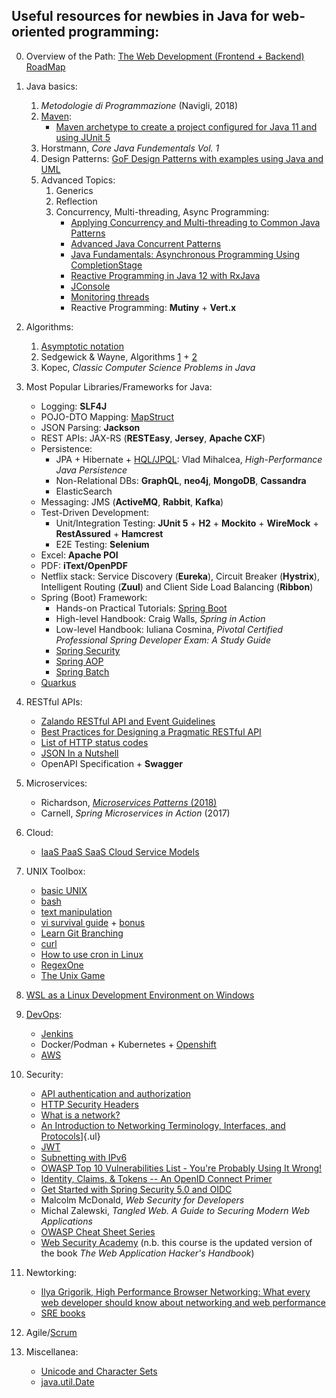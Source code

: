 ## Useful resources for newbies in Java for web-oriented programming:

0. Overview of the Path: [The Web Development (Frontend + Backend) RoadMap](https://github.com/kamranahmedse/developer-roadmap)

1. Java basics:
    1. *Metodologie di Programmazione* (Navigli, 2018)
    2. [Maven](https://maven.apache.org/guides/getting-started/index.html):
        * [Maven archetype to create a project configured for Java 11 and using JUnit 5](https://github.com/deangerber/java11-junit5-archetype)
    3. Horstmann, *Core Java Fundementals Vol. 1*
    4. Design Patterns: [GoF Design Patterns with examples using Java and UML](https://www.researchgate.net/publication/307449818_GoF_Design_Patterns_with_examples_using_Java_and_UML)
    5. Advanced Topics:
        1. Generics
        2. Reflection
        3. Concurrency, Multi-threading, Async Programming:
            * [Applying Concurrency and Multi-threading to Common Java Patterns](https://www.pluralsight.com/courses/java-patterns-concurrency-multi-threading)
            * [Advanced Java Concurrent Patterns](https://www.pluralsight.com/courses/java-concurrent-patterns-advanced)
            * [Java Fundamentals: Asynchronous Programming Using CompletionStage](https://www.pluralsight.com/courses/java-fundamentals-asynchronous-programming-completionstage)
            * [Reactive Programming in Java 12 with RxJava](https://www.pluralsight.com/courses/reactive-programming-java-12-rxjava-2)
            * [JConsole](https://docs.oracle.com/javase/7/docs/technotes/guides/management/jconsole.html)
            * [Monitoring threads](http://www.jvmmonitor.org/doc/#Monitoring_threads)
            * Reactive Programming: **Mutiny** + **Vert.x**

2. Algorithms:
    1. [Asymptotic notation](https://www.khanacademy.org/computing/computer-science/algorithms/asymptotic-notation/a/asymptotic-notation)
    2. Sedgewick & Wayne, Algorithms [1](https://www.coursera.org/learn/algorithms-part1) + [2](https://www.coursera.org/learn/algorithms-part2)
    3. Kopec, *Classic Computer Science Problems in Java*

3. Most Popular Libraries/Frameworks for Java:
    * Logging: **SLF4J**
    * POJO-DTO Mapping: [MapStruct](https://mapstruct.org/)
    * JSON Parsing: **Jackson**
    * REST APIs: JAX-RS (**RESTEasy**, **Jersey**, **Apache CXF**)
    * Persistence:
        * JPA + Hibernate + [HQL/JPQL](https://docs.jboss.org/hibernate/orm/4.3/devguide/en-US/html/ch11.html): Vlad Mihalcea, *High-Performance Java Persistence*
        * Non-Relational DBs: **GraphQL**, **neo4j**, **MongoDB**, **Cassandra**
        * ElasticSearch
    * Messaging: JMS (**ActiveMQ**, **Rabbit**, **Kafka**)
    * Test-Driven Development:
        * Unit/Integration Testing: **JUnit 5** + **H2** + **Mockito** + **WireMock** + **RestAssured** + **Hamcrest**
        * E2E Testing: **Selenium**
    * Excel: **Apache POI**
    * PDF: **iText/OpenPDF**
    * Netflix stack: Service Discovery (**Eureka**), Circuit Breaker (**Hystrix**), Intelligent Routing (**Zuul**) and Client Side Load Balancing (**Ribbon**)
    * Spring (Boot) Framework:
        * Hands-on Practical Tutorials: [Spring Boot](https://www.baeldung.com/spring-boot)
        * High-level Handbook: Craig Walls, *Spring in Action*
        * Low-level Handbook: Iuliana Cosmina, *Pivotal Certified Professional Spring Developer Exam: A Study Guide*
        * [Spring Security](https://docs.spring.io/spring-security/site/docs/5.0.0.RELEASE/reference/htmlsingle/#jc-oauth2login-sample-redirect-uri)
        * [Spring AOP](https://docs.spring.io/spring/docs/4.3.x/spring-framework-reference/html/aop.html)
        * [Spring Batch](https://www.toptal.com/spring/spring-batch-tutorial)
    * [Quarkus](https://quarkus.io/guides/)

4. RESTful APIs:
    * [Zalando RESTful API and Event Guidelines](https://opensource.zalando.com/restful-api-guidelines/)
    * [Best Practices for Designing a Pragmatic RESTful API](https://www.vinaysahni.com/best-practices-for-a-pragmatic-restful-api)
    * [List of HTTP status codes](https://en.wikipedia.org/wiki/List_of_HTTP_status_codes)
    * [JSON In a Nutshell](https://medium.com/omarelgabrys-blog/json-in-a-nutshell-7d638dfea7cc)
    * OpenAPI Specification + **Swagger**

5. Microservices:
    * Richardson, [*Microservices Patterns* (2018)](https://microservices.io/)
    * Carnell, *Spring Microservices in Action* (2017)

6. Cloud:
    * [IaaS PaaS SaaS Cloud Service Models](https://www.ibm.com/cloud/learn/iaas-paas-saas)

7. UNIX Toolbox:
    * [basic UNIX](https://matt.might.net/articles/basic-unix/)
    * [bash](https://matt.might.net/articles/bash-by-example/)
    * [text manipulation](https://matt.might.net/articles/sculpting-text/)
    * [vi survival guide](https://www.nuxified.org/vi_survival_guide/) + [bonus](https://vim-adventures.com/)
    * [Learn Git Branching](https://learngitbranching.js.org/)
    * [curl](https://curl.haxx.se/docs/httpscripting.html)
    * [How to use cron in Linux](https://opensource.com/article/17/11/how-use-cron-linux)
    * [RegexOne](https://regexone.com/)
    * [The Unix Game](https://www.unixgame.io/unix50)

8. [WSL as a Linux Development Environment on Windows](https://nickjanetakis.com/blog/a-linux-dev-environment-on-windows-with-wsl-docker-tmux-and-vscode)

9.  [DevOps](https://opensource.com/article/19/4/devops-pipeline):
    * [Jenkins](https://www.edx.org/course/introduction-to-jenkins)
    * Docker/Podman + Kubernetes + [Openshift](https://www.redhat.com/en/services/training/do288-red-hat-openshift-development-ii-containerizing-applications)
    * [AWS](https://adayinthelifeof.nl/2020/05/20/aws.html)

10. Security:
    * [API authentication and authorization](https://idratherbewriting.com/learnapidoc/docapis_more_about_authorization.html)
    * [HTTP Security Headers](https://nullsweep.com/http-security-headers-a-complete-guide/)
    * [What is a network?](https://study-ccna.com/what-is-a-network/)
    * [An Introduction to Networking Terminology, Interfaces, and Protocols](https://www.digitalocean.com/community/tutorials/an-introduction-to-networking-terminology-interfaces-and-protocols)]{.ul}
    * [JWT](https://jwt.io/)
    * [Subnetting with IPv6](https://www.codeproject.com/Articles/660429/Subnetting-with-IPv-Part-2)
    * [OWASP Top 10 Vulnerabilities List - You're Probably Using It Wrong!](https://resources.whitesourcesoftware.com/blog-whitesource/owasp-top-10-vulnerabilities)
    * [Identity, Claims, & Tokens -- An OpenID Connect Primer](https://developer.okta.com/blog/2017/07/25/oidc-primer-part-1)
    * [Get Started with Spring Security 5.0 and OIDC](https://developer.okta.com/blog/2017/12/18/spring-security-5-oidc)
    * Malcolm McDonald, *Web Security for Developers*
    * Michal Zalewski, *Tangled Web. A Guide to Securing Modern Web Applications*
    * [OWASP Cheat Sheet Series](https://cheatsheetseries.owasp.org/index.html)
    * [Web Security Academy](https://portswigger.net/web-security) (n.b. this course is the updated version of the book *The Web Application Hacker's Handbook*)

11. Newtorking:
    * [Ilya Grigorik, High Performance Browser Networking: What every web developer should know about networking and web performance](https://hpbn.co/)
	* [SRE books](https://sre.google/books/)

11. Agile/[Scrum](https://www.scrumguides.org/scrum-guide.html)

12. Miscellanea:
    * [Unicode and Character Sets](https://www.joelonsoftware.com/2003/10/08the-absolute-minimum-every-software-developer-absolutely-positively-must-know-about-unicode-and-character-sets-no-excuses/)
    * [java.util.Date](https://codeblog.jonskeet.uk/2017/04/23/all-about-java-util-date/)
